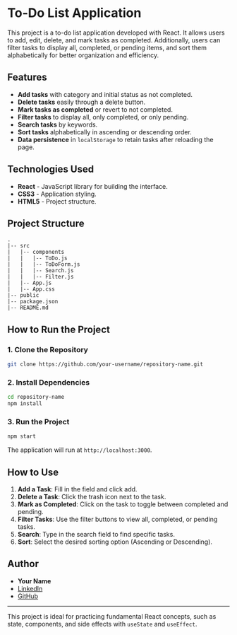 # To-Do List Application

This project is a to-do list application developed with React. It allows users to add, edit, delete, and mark tasks as completed. Additionally, users can filter tasks to display all, completed, or pending items, and sort them alphabetically for better organization and efficiency.

## Features
- **Add tasks** with category and initial status as not completed.
- **Delete tasks** easily through a delete button.
- **Mark tasks as completed** or revert to not completed.
- **Filter tasks** to display all, only completed, or only pending.
- **Search tasks** by keywords.
- **Sort tasks** alphabetically in ascending or descending order.
- **Data persistence** in `localStorage` to retain tasks after reloading the page.

## Technologies Used
- **React** - JavaScript library for building the interface.
- **CSS3** - Application styling.
- **HTML5** - Project structure.

## Project Structure

```
.
|-- src
|   |-- components
|   |   |-- ToDo.js
|   |   |-- ToDoForm.js
|   |   |-- Search.js
|   |   |-- Filter.js
|   |-- App.js
|   |-- App.css
|-- public
|-- package.json
|-- README.md
```

## How to Run the Project

### 1. Clone the Repository
```bash
git clone https://github.com/your-username/repository-name.git
```

### 2. Install Dependencies
```bash
cd repository-name
npm install
```

### 3. Run the Project
```bash
npm start
```
The application will run at `http://localhost:3000`.

## How to Use
1. **Add a Task**: Fill in the field and click add.
2. **Delete a Task**: Click the trash icon next to the task.
3. **Mark as Completed**: Click on the task to toggle between completed and pending.
4. **Filter Tasks**: Use the filter buttons to view all, completed, or pending tasks.
5. **Search**: Type in the search field to find specific tasks.
6. **Sort**: Select the desired sorting option (Ascending or Descending).


## Author
- **Your Name**  
- [LinkedIn](https://linkedin.com/in/verônica-souza-b8096533a/)  
- [GitHub](https://github.com/codebyveronica)  

---

This project is ideal for practicing fundamental React concepts, such as state, components, and side effects with `useState` and `useEffect`.
